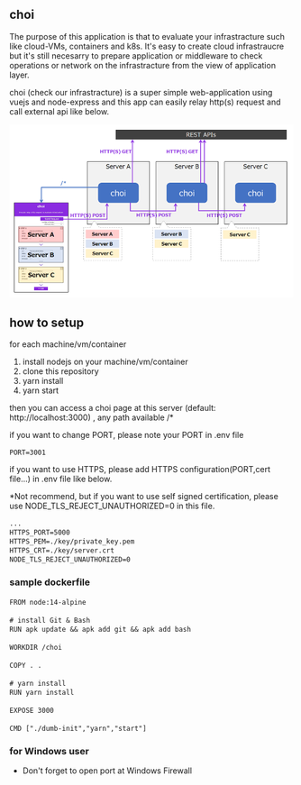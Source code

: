 ## choi

The purpose of this application is that to evaluate your infrastracture such like cloud-VMs, containers and k8s.
It's easy to create cloud infrastraucre but it's still necesarry to prepare application or middleware to check operations or network on the infrastracture from the view of application layer.

choi (check our infrastracture) is a super simple web-application using vuejs and node-express and this app can easily relay http(s) request and call external api like below.

![choi overview](./choi_overview.png)

## how to setup

for each machine/vm/container
1. install nodejs on your machine/vm/container
2. clone this repository
3. yarn install
4. yarn start

then you can access a choi page at this server (default: http://localhost:3000) , any path available /*

if you want to change PORT, please note your PORT in .env file
````
PORT=3001
````

if you want to use HTTPS, please add HTTPS configuration(PORT,cert file...) in .env file like below.

*Not recommend, but if you want to use self signed certification, please use NODE_TLS_REJECT_UNAUTHORIZED=0 in this file.
````
...
HTTPS_PORT=5000
HTTPS_PEM=./key/private_key.pem
HTTPS_CRT=./key/server.crt
NODE_TLS_REJECT_UNAUTHORIZED=0
````

### sample dockerfile
````
FROM node:14-alpine

# install Git & Bash
RUN apk update && apk add git && apk add bash

WORKDIR /choi

COPY . .

# yarn install
RUN yarn install

EXPOSE 3000

CMD ["./dumb-init","yarn","start"]
````

### for Windows user

- Don't forget to open port at Windows Firewall

